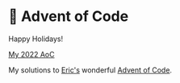 # 🎄 Advent of Code

Happy Holidays!

[My 2022 AoC](/2022/README.md)

My solutions to [Eric's](https://twitter.com/ericwastl) wonderful [Advent of Code](https://adventofcode.com/).
